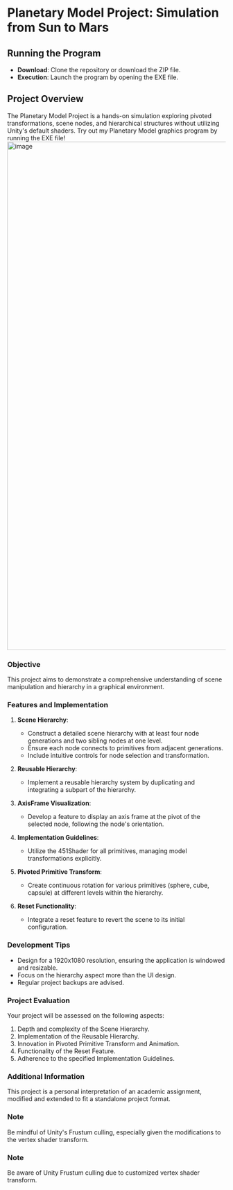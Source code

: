 # Planetary Model Project: Simulation from Sun to Mars

## Running the Program
- **Download**: Clone the repository or download the ZIP file.
- **Execution**: Launch the program by opening the EXE file.

## Project Overview
The Planetary Model Project is a hands-on simulation exploring pivoted transformations, scene nodes, and hierarchical structures without utilizing Unity's default shaders. Try out my Planetary Model graphics program by running the EXE file!
<img width="1171" alt="image" src="https://github.com/alan-lai1738/planetary_model/assets/70036749/2306f726-35ef-490e-8522-d6d3acdb7f4b">

### Objective
This project aims to demonstrate a comprehensive understanding of scene manipulation and hierarchy in a graphical environment.

### Features and Implementation
1. **Scene Hierarchy**: 
   - Construct a detailed scene hierarchy with at least four node generations and two sibling nodes at one level.
   - Ensure each node connects to primitives from adjacent generations.
   - Include intuitive controls for node selection and transformation.

2. **Reusable Hierarchy**:
   - Implement a reusable hierarchy system by duplicating and integrating a subpart of the hierarchy.

3. **AxisFrame Visualization**:
   - Develop a feature to display an axis frame at the pivot of the selected node, following the node's orientation.

4. **Implementation Guidelines**:
   - Utilize the 451Shader for all primitives, managing model transformations explicitly.

5. **Pivoted Primitive Transform**:
   - Create continuous rotation for various primitives (sphere, cube, capsule) at different levels within the hierarchy.

6. **Reset Functionality**:
   - Integrate a reset feature to revert the scene to its initial configuration.

### Development Tips
- Design for a 1920x1080 resolution, ensuring the application is windowed and resizable.
- Focus on the hierarchy aspect more than the UI design.
- Regular project backups are advised.

### Project Evaluation
Your project will be assessed on the following aspects:
1. Depth and complexity of the Scene Hierarchy.
2. Implementation of the Reusable Hierarchy.
3. Innovation in Pivoted Primitive Transform and Animation.
4. Functionality of the Reset Feature.
5. Adherence to the specified Implementation Guidelines.

### Additional Information
This project is a personal interpretation of an academic assignment, modified and extended to fit a standalone project format.

### Note
Be mindful of Unity's Frustum culling, especially given the modifications to the vertex shader transform.





### Note
Be aware of Unity Frustum culling due to customized vertex shader transform.
